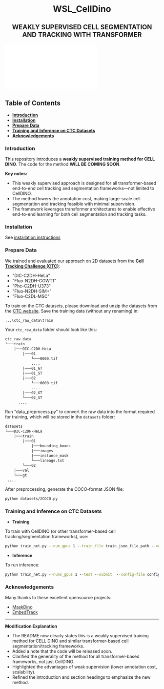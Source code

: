 <h1 align="center">WSL_CellDino</h1>
<h2 align="center">WEAKLY SUPERVISED CELL SEGMENTATION AND TRACKING WITH TRANSFORMER</h2>

![CellDino](figures/new-arch.pdf)

## Table of Contents

- **[Introduction](#introduction)**
- **[Installation](#installation)**
- **[Prepare Data](#prepare-data)**
- **[Training and Inference on CTC Datasets](#training-and-inference-on-ctc-datasets)**
- **[Acknowledgements](#acknowledgements)**

### Introduction

This repository introduces a **weakly supervised training method for CELL DINO**. The code for the method **WILL BE COMING SOON**.

**Key notes:**
- This weakly supervised approach is designed for all transformer-based end-to-end cell tracking and segmentation frameworks—not limited to CellDINO.
- The method lowers the annotation cost, making large-scale cell segmentation and tracking feasible with minimal supervision.
- The framework leverages transformer architectures to enable effective end-to-end learning for both cell segmentation and tracking tasks.

### Installation

See [installation instructions](INSTALL.md)

### Prepare Data

We trained and evaluated our approach on 2D datasets from the **[Cell Tracking Challenge (CTC)](http://celltrackingchallenge.net)**:

- "DIC-C2DH-HeLa"
- "Fluo-N2DH-GOWT1"
- "Phc-C2DH-U373"
- "Fluo-N2DH-SIM+"
- "Fluo-C2DL-MSC"

To train on the CTC datasets, please download and unzip the datasets from the [CTC website](http://celltrackingchallenge.net/2d-datasets/). Save the training data (without any renaming) in:
```
...\ctc_raw_data\train
```
Your `ctc_raw_data` folder should look like this:
```
ctc_raw_data
└───train
    |───DIC-C2DH-HeLa
        |───01
            └───0000.tif
            ....
        |───01_GT
        |───01_ST
        |───02
            └───0000.tif
            ....
        |───02_GT
        └───02_ST
      ....
```

Run "data_preprocess.py" to convert the raw data into the format required for training, which will be stored in the `datasets` folder:
```
datasets
└───DIC-C2DH-HeLa
    |───train
        |───01
            |───bounding_boxes
            |───images
            |───instance_mask
            └───lineage.txt
        └───02
    |───val
    └───gt	
 ....
```

After preprocessing, generate the COCO-format JSON file:
```bash
python datasets/2COCO.py
```

### Training and Inference on CTC Datasets

- **Training**

To train with CellDINO (or other transformer-based cell tracking/segmentation frameworks), use:
```cmd
python train_net.py --num_gpus 1 --train_file train_json_file_path --val_file val_json_file_path --config-file config_path MODEL.WEIGHTS /path/to/checkpoint_file
```

- **Inference**

To run inference:
```cmd
python train_net.py --nums_gpus 1 --test --submit  --config-file config_file --input_dir /path/to/input_dir --submit_dir /path/to/submit_dir MODEL.WEIGHTS /path/to/checkpoint_file
```

### Acknowledgements

Many thanks to these excellent opensource projects:

- [MaskDino](https://github.com/IDEA-Research/MaskDINO/)
- [EmbedTrack](https://github.com/kaloeffler/EmbedTrack/)

---

**Modification Explanation**  
- The README now clearly states this is a weakly supervised training method for CELL DINO and similar transformer-based cell segmentation/tracking frameworks.  
- Added a note that the code will be released soon.  
- Clarified the generality of the method for all transformer-based frameworks, not just CellDINO.  
- Highlighted the advantages of weak supervision (lower annotation cost, scalability).  
- Refined the introduction and section headings to emphasize the new method.  
